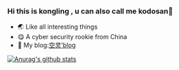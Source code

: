### Hi  this is kongling , u can also call me kodosan👋
* :earth_asia: Like all interesting things 
* :yum: A cyber security rookie from China 
* :house_with_garden: My blog:[空灵'blog](https://kodosan.com)
<!--
**kodosan/kodosan** is a ✨ _special_ ✨ repository because its `README.md` (this file) appears on your GitHub profile.

Here are some ideas to get you started:

- 🔭 I’m currently working on ...
- 🌱 I’m currently learning ...
- 👯 I’m looking to collaborate on ...
- 🤔 I’m looking for help with ...
- 💬 Ask me about ...
- 📫 How to reach me: ...
- 😄 Pronouns: ...
- ⚡ Fun fact: ...
-->
[![Anurag's github stats](https://github-readme-stats.vercel.app/api?username=kodosan)](https://github.com/anuraghazra/github-readme-stats)
